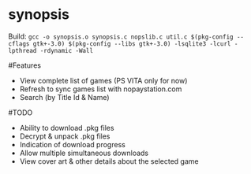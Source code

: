 # synopsis

Build:
`gcc -o synopsis.o synopsis.c nopslib.c util.c $(pkg-config --cflags gtk+-3.0) $(pkg-config --libs gtk+-3.0) -lsqlite3 -lcurl -lpthread -rdynamic -Wall`


#Features
- View complete list of games (PS VITA only for now)
- Refresh to sync games list with nopaystation.com
- Search (by Title Id & Name)

#TODO
- Ability to download .pkg files
- Decrypt & unpack .pkg files
- Indication of download progress
- Allow multiple simultaneous downloads
- View cover art & other details about the selected game
